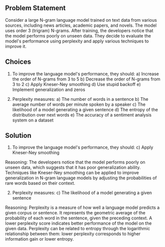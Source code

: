  ## Problem Statement

Consider a large N-gram language model trained on text data from various sources, including news articles, academic papers, and novels. The model uses order 3 (trigram) N-grams. After training, the developers notice that the model performs poorly on unseen data. They decide to evaluate the model's performance using perplexity and apply various techniques to improve it.

## Choices

1. To improve the language model's performance, they should:
   a) Increase the order of N-grams from 3 to 5
   b) Decrease the order of N-grams from 3 to 2
   c) Apply Kneser-Ney smoothing
   d) Use stupid backoff
   e) Implement generalization and zeros

2. Perplexity measures:
   a) The number of words in a sentence
   b) The average number of words per minute spoken by a speaker
   c) The likelihood of a model generating a given sentence
   d) The entropy of the distribution over next words
   e) The accuracy of a sentiment analysis system on a dataset

## Solution

1. To improve the language model's performance, they should:
   c) Apply Kneser-Ney smoothing

Reasoning:
The developers notice that the model performs poorly on unseen data, which suggests that it has poor generalization ability. Techniques like Kneser-Ney smoothing can be applied to improve generalization in N-gram language models by adjusting the probabilities of rare words based on their context.

2. Perplexity measures:
   c) The likelihood of a model generating a given sentence

Reasoning:
Perplexity is a measure of how well a language model predicts a given corpus or sentence. It represents the geometric average of the probability of each word in the sentence, given the preceding context. A lower perplexity score indicates better performance of the model on the given data. Perplexity can be related to entropy through the logarithmic relationship between them: lower perplexity corresponds to higher information gain or lower entropy.